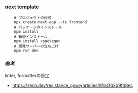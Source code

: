 ### next template

```
    # プロジェクトの作成
    npx create-next-app --ts frontend
    # パッケージのインストール
    npm install
    # 新規インストール
    npm install <package>
    # 開発サーバーの立ち上げ
    npm run dev
```

### 参考
linter, formatterの設定
- https://zenn.dev/resistance_gowy/articles/91b4f62b9f48ec
